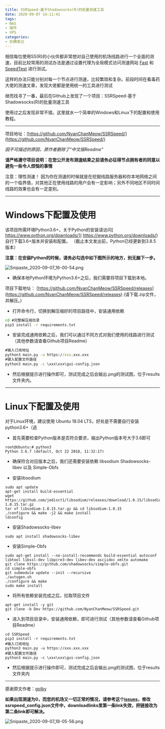 ```yaml
---
title: SSRSpeed-基于Shadowsocks(R)的批量测速工具
date: 2020-09-07 14:11:41
tags:
- NAS
- 插件
- VPS
categories:
- 折腾笔记
---
```


相信每位使用SS(R)的小伙伴都非常想对自己使用的机场线路进行一个全面的测速，目前比较常用的测试办法是通过设置代理为全局模式访问测速网站 [Fast](https://fast.com/) 和 [SpeedTest](https://www.speedtest.net/) 进行测试。

这样的办法只能分别对每一个节点进行测速，比较繁琐和复杂。前段时间在看毒药大佬的测速文章，发现大佬都是使用统一的工具进行测试

继而找寻了一番，最后在Github上发现了一个项目：SSRSpeed-基于Shadowsocks(R)的批量测速工具 

使用过之后发现非常不错。这里就水一个简单的Windows和Linux下的配置和使用教程。

<!--more-->


----------

项目地址：[https://github.com/NyanChanMeow/SSRSpeed/](https://github.com/NyanChanMeow/SSRSpeed/)

*因不可描述的原因，原作者删除了“中文版Readme”*

**请严格遵守项目说明：在您公开发布测速结果之前请务必征得节点拥有者的同意以避免一些令人烦恼的事情**

注意：理性测速！
因为你在测速的时候就是在挖掘线路服务器和你本地网络之间的一个临界值，对其他正在使用线路的用户会有一定影响；另外不同地区不同时间线路的效果也会有一定差别。

----------

# Windows下配置及使用 #

该项目所需环境Python3.6+，关于Python的安装请访问[ https://www.python.org/downloads/]( https://www.python.org/downloads/) 自行下载3.6+版本并安装和配置。
（截止本文发出前，Python已经更新到3.8.5版本）

**注意：在安装Python的时候，请务必勾选中如下图所示的地方，别无脑下一步。**

![Snipaste_2020-09-07_16-00-54.png](https://i.loli.net/2020/09/07/kK5TQ2Nxc4GAREs.png)

- 确保本地Python环境为Python3.6+之后，我们需要将项目下载到本地。

项目下载地址：
[https://github.com/NyanChanMeow/SSRSpeed/releases](https://github.com/NyanChanMeow/SSRSpeed/releases)
(请下载.zip文件，并解压。)

- 打开命令行，切换到解压缩好的项目路径中，安装通用依赖

```cmd
cd #完整解压缩目录
pip3 install -r requirements.txt
```



- 安装完成通用依赖之后，我们可以通过不同方式对我们使用的线路进行测试（其他参数请查看Github项目Readme）

```cmd
#输入订阅地址
python3 main.py -u https://xxx.xxx.xxx
#键入配置文件路径
python3 main.py -c \xxx\xxx\gui-config.json
```

- 然后根据提示进行操作即可，测试完成之后会输出.png的测试图，位于results文件夹内。

----------
# Linux下配置及使用 #

对于Linux环境，建议使用 Ubuntu 18.04 LTS，好处是不需要自行安装python3.6+（逃



- 首先需要检查Python版本是否符合要求，输出Python版本号大于3.6即可

```shell
root@Ubuntu:# python3
Python 3.6.7 (default, Oct 22 2018, 11:32:17) 
```

- 确保符合对应版本之后，我们还需要安装依赖 libsodium Shadowsocks-libev 以及 Simple-Obfs

- 安装libsodium

```shell
sudo apt update
apt-get install build-essential
wget https://github.com/jedisct1/libsodium/releases/download/1.0.15/libsodium-1.0.15.tar.gz
tar xf libsodium-1.0.15.tar.gz && cd libsodium-1.0.15
./configure && make -j2 && make install
ldconfig
```


- 安装Shadowsocks-libev

```shell
sudo apt install shadowsocks-libev
```

- 安装Simple-Obfs

```shell
sudo apt-get install --no-install-recommends build-essential autoconf libtool libssl-dev libpcre3-dev libev-dev asciidoc xmlto automake
git clone https://github.com/shadowsocks/simple-obfs.git
cd simple-obfs
git submodule update --init --recursive
./autogen.sh
./configure && make
sudo make install
```

- 将所有依赖安装完成之后，拉取项目文件

```Shell
apt-get install -y git
git clone -b Dev https://github.com/NyanChanMeow/SSRSpeed.git
```

- 进入到项目目录中，安装通用依赖，即可进行测试（其他参数请查看Github项目Readme）


```shell
cd SSRSpeed
pip3 install -r requirements.txt
#输入订阅地址
python3 main.py -u https://xxx.xxx.xxx
#键入配置文件路径
python3 main.py -c \xxx\xxx\gui-config.json
```

- 然后根据提示进行操作即可，测试完成之后会输出.png的测试图，位于results文件夹内


----------

感谢原文作者：[golby](https://golby.cc/index.php/172)


**如果出现测速为0，而您的机场又一切正常的情况，请参考这个[issues](https://github.com/NyanChanMeow/SSRSpeed/issues/118)，修改ssrspeed_config.json文件中，downloadlinks里第一条link失效，把链接改为第二条link即可解决。**

![Snipaste_2020-09-07_18-05-56.png](https://i.loli.net/2020/09/07/UJRlhYsP2xTdLFo.png)

